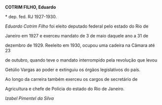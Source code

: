 **COTRIM FILHO, Eduardo**



\* dep. fed. RJ 1927-1930.



*Eduardo Cotrim Filho* foi eleito deputado federal pelo estado do Rio de

Janeiro em 1927 e exerceu mandato de 3 de maio daquele ano a 31 de

dezembro de 1929. Reeleito em 1930, ocupou uma cadeira na Câmara até 23

de outubro, quando teve o mandato interrompido pela revolução que levou

Getúlio Vargas ao poder e extinguiu os órgãos legislativos do país.



Ao longo da carreira também exerceu os cargos de secretário de

Agricultura e chefe de Polícia do estado do Rio de Janeiro.



*Izabel Pimentel da Silva*



